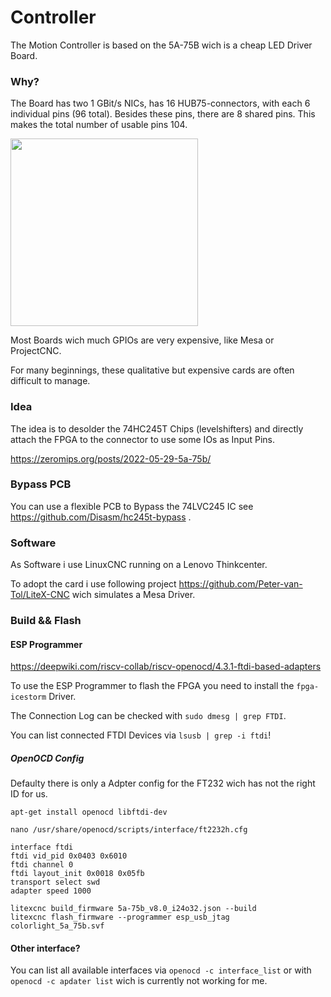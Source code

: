 # Controller

The Motion Controller is based on the 5A-75B wich is a cheap LED Driver Board.

### Why?

The Board has two 1 GBit/s NICs, has 16 HUB75-connectors, with each 6 individual pins (96 total). Besides these pins, there are 8 shared pins. This makes the total number of usable pins 104.

<img height="300px" src="https://raw.githubusercontent.com/q3k/chubby75/refs/heads/master/5a-75e/images/cl-5a-75e-v71-front.jpg"/>

Most Boards wich much GPIOs are very expensive, like Mesa or ProjectCNC.

For many beginnings, these qualitative but expensive cards are often difficult to manage.

### Idea

The idea is to desolder the 74HC245T Chips (levelshifters) and directly attach the FPGA to the connector to use some IOs as Input Pins. 

https://zeromips.org/posts/2022-05-29-5a-75b/

### Bypass PCB

You can use a flexible PCB to Bypass the 74LVC245 IC see https://github.com/Disasm/hc245t-bypass .

### Software
As Software i use LinuxCNC running on a Lenovo Thinkcenter.

To adopt the card i use following project https://github.com/Peter-van-Tol/LiteX-CNC wich simulates a Mesa Driver.

### Build && Flash

#### ESP Programmer

https://deepwiki.com/riscv-collab/riscv-openocd/4.3.1-ftdi-based-adapters

To use the ESP Programmer to flash the FPGA you need to install the ``fpga-icestorm`` Driver.

The Connection Log can be checked with ``sudo dmesg | grep FTDI``.

You can list connected FTDI Devices via ``lsusb | grep -i ftdi``!

##### OpenOCD Config

Defaulty there is only a Adpter config for the FT232 wich has not the right ID for us.

```apt-get install openocd libftdi-dev```

```nano /usr/share/openocd/scripts/interface/ft2232h.cfg```

```
interface ftdi
ftdi vid_pid 0x0403 0x6010
ftdi channel 0
ftdi layout_init 0x0018 0x05fb
transport select swd
adapter speed 1000
```


```
litexcnc build_firmware 5a-75b_v8.0_i24o32.json --build
litexcnc flash_firmware --programmer esp_usb_jtag colorlight_5a_75b.svf
```

#### Other interface?

You can list all available interfaces via ``openocd -c interface_list`` or with ``openocd -c apdater list`` wich is currently not working for me.
